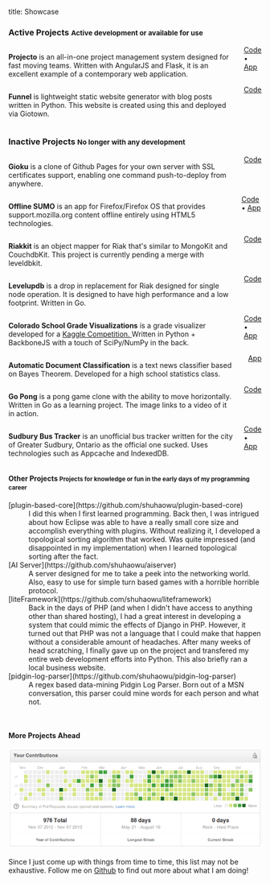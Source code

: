 title: Showcase

### Active Projects <small>Active development or available for use</small> ###

<div class="row showcase">
	<div class="large-4 columns">
		<a class="text-center" href="/static/img/showcase/projecto.png">
			<div style="background-image:url(/static/img/showcase/projecto.png)" class="img"></div>
		</a>
	</div>
	<div class="large-8 columns">
		<p><strong>Projecto</strong> is an all-in-one project management system designed for fast
			moving teams. Written with AngularJS and Flask, it is an excellent example
			of a contemporary web application.</p>
		<div class="showlink">
			<a href="https://github.com/shuhaowu/projecto">Code</a> &#8226;
			<a href="https://getprojecto.com">App</a>
		</div>
	</div>
</div>

<div class="row showcase">
	<div class="large-4 columns">
		<a class="text-center" href="/static/img/showcase/funnel.png">
			<div style="background-image:url(/static/img/showcase/funnel.png)" class="img"></div>
		</a>
	</div>
	<div class="large-8 columns">
		<p><strong>Funnel</strong> is lightweight static website generator with blog posts
			written in Python. This website is created using this and deployed via
			Giotown.</p>
		<div class="showlink">
			<a href="https://github.com/shuhaowu/Funnel">Code</a>
		</div>
	</div>
</div>

### Inactive Projects <small>No longer with any development</small> ###

<div class="row showcase">
	<div class="large-4 columns">
		<a class="text-center" href="/static/img/showcase/gioku.png">
			<div style="background-image:url(/static/img/showcase/gioku.png)" class="img"></div>
		</a>
	</div>
	<div class="large-8 columns">
		<p><strong>Gioku</strong> is a clone of Github Pages for your own
			server with SSL certificates support, enabling one command
			push-to-deploy from anywhere.</p>
		<div class="showlink">
			<a href="https://github.com/shuhaowu/gioku">Code</a>
		</div>
	</div>
</div>

<div class="row showcase">
	<div class="large-4 columns">
		<a class="text-center" href="/static/img/showcase/osumo.png">
			<div style="background-image:url(/static/img/showcase/osumo.png)" class="img"></div>
		</a>
	</div>
	<div class="large-8 columns">
		<p><strong>Offline SUMO</strong> is an app for Firefox/Firefox OS that
			provides support.mozilla.org content offline entirely using HTML5
			technologies.</p>
		<div class="showlink">
			<a href="https://github.com/shuhaowu/giotown">Code</a> &#8226;
			<a href="http://osumo.paas.allizom.org">App</a>
		</div>
	</div>
</div>

<div class="row showcase">
	<div class="large-4 columns">
		<a class="text-center" href="/static/img/showcase/riakkit.png">
			<div style="background-image:url(/static/img/showcase/riakkit.png)" class="img"></div>
		</a>
	</div>
	<div class="large-8 columns">
		<p><strong>Riakkit</strong> is an object mapper for Riak that's similar to
			MongoKit and CouchdbKit. This project is currently pending a merge with
			leveldbkit.</p>
		<div class="showlink">
			<a href="https://github.com/shuhaowu/riakkit">Code</a>
		</div>
	</div>
</div>
<div class="row showcase">
	<div class="large-4 columns">
		<a class="text-center" href="/static/img/showcase/levelupdb.png">
			<div style="background-image:url(/static/img/showcase/levelupdb.png)" class="img"></div>
		</a>
	</div>
	<div class="large-8 columns">
		<p><strong>Levelupdb</strong> is a drop in replacement for Riak designed for
			single node operation. It is designed to have high performance and a low
			footprint. Written in Go.</p>
		<div class="showlink">
			<a href="https://github.com/shuhaowu/levelupdb">Code</a>
		</div>
	</div>
</div>

<div class="row showcase">
	<div class="large-4 columns">
		<a class="text-center" href="/static/img/showcase/csgv.png">
			<div style="background-image:url(/static/img/showcase/csgv.png)" class="img"></div>
		</a>
	</div>
	<div class="large-8 columns">
		<p><strong>Colorado School Grade Visualizations</strong> is a grade
			visualizer developed for a <a href="https://www.kaggle.com/c/visualize-the-state-of-education-in-colorado">Kaggle Competition.
		</a>
		Written in Python + BackboneJS with a touch of SciPy/NumPy in the back.
		</p>
		<div class="showlink">
			<a href="https://github.com/shuhaowu/csgv">Code</a> &#8226;
			<a href="http://csgv.shuhaowu.com">App</a>
		</div>
	</div>
</div>
<div class="row showcase">
	<div class="large-4 columns">
		<a class="text-center" href="/static/img/showcase/rdc.png">
			<div style="background-image:url(/static/img/showcase/rdc.png)" class="img"></div>
		</a>
	</div>
	<div class="large-8 columns">
		<p><strong>Automatic Document Classification</strong> is a text news
			classifier based on Bayes Theorem. Developed for a high school statistics
			class.</p>
		<div class="showlink">
			<a href="http://rdc.shuhaowu.com">App</a>
		</div>
	</div>
</div>

<div class="row showcase">
	<div class="large-4 columns">
		<a class="text-center" href="https://www.youtube.com/watch?v=sWwlvhQ1SdU">
			<div style="background-image:url(/static/img/showcase/gopong.png)" class="img"></div>
		</a>
	</div>
	<div class="large-8 columns">
		<p><strong>Go Pong</strong> is a pong game clone with the ability to move
			horizontally. Written in Go as a learning project.
			The image links to a video of it in action.
		</p>
		<div class="showlink">
			<a href="https://github.com/shuhaowu/gopong">Code</a>
		</div>
	</div>
</div>
<div class="row showcase">
	<div class="large-4 columns">
		<a class="text-center" href="/static/img/showcase/sbt.png">
			<div style="background-image:url(/static/img/showcase/sbt.png)" class="img"></div>
		</a>
	</div>
	<div class="large-8 columns">
		<p><strong>Sudbury Bus Tracker</strong> is an unofficial bus tracker written
			for the city of Greater Sudbury, Ontario as the official one sucked. Uses
			technologies such as Appcache and IndexedDB.</p>
		<div class="showlink">
			<a href="https://github.com/shuhaowu/sudbury-bustracker">Code</a> &#8226;
			<a href="http://bus.shuhaowu.com">App</a>
		</div>
	</div>
</div>

#### Other Projects <small>Projects for knowledge or fun in the early days of my programming career</small> ####
<dl>
<dt>[plugin-based-core](https://github.com/shuhaowu/plugin-based-core)</dt>
<dd>I did this when I first learned programming. Back then, I was intrigued about how Eclipse was able to have a really small core size and accomplish everything with plugins. Without realizing it, I developed a topological sorting algorithm that worked. Was quite impressed (and disappointed in my implementation) when I learned topological sorting after the fact.</dd>
<dt>[AI Server](https://github.com/shuhaowu/aiserver)</dt>
<dd>A server designed for me to take a peek into the networking world.
 Also, easy to use for simple turn based games with a horrible horrible protocol.</dd>
<dt>[liteFramework](https://github.com/shuhaowu/liteframework)</dt>
<dd>Back in the days of PHP (and when I didn't have access to anything other
than shared hosting), I had a great interest in developing a system that could
mimic the effects of Django in PHP. However, it turned out that PHP was not a
language that I could make that happen without a considerable amount of
headaches. After many weeks of head scratching, I finally gave up on the
project and transfered my entire web development efforts into Python. This
also briefly ran a local business website.</dd>
<dt>[pidgin-log-parser](https://github.com/shuhaowu/pidgin-log-parser)</dt>
<dd>A regex based data-mining Pidgin Log Parser. Born out of a MSN conversation,
this parser could mine words for each person and what not.</dd>
</dl>

<br />

#### More Projects Ahead ####

<div class="text-center">
<a href="https://github.com/shuhaowu"><img alt="Github Contributions" src="/static/img/showcase/github.png" /></a>
<p>
Since I just come up with things from time to time, this list may not be
exhaustive. Follow me on <a href="https://github.com/shuhaowu">Github</a> to
find out more about what I am doing!
</p>

</div>
